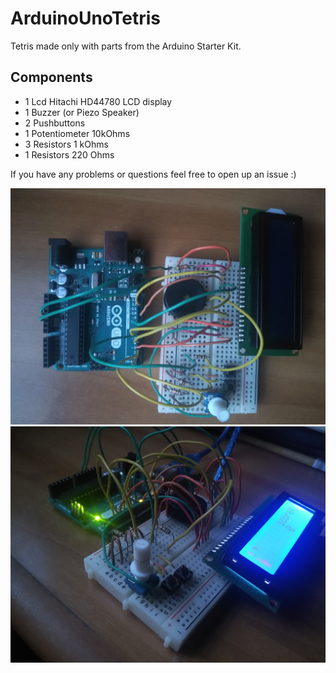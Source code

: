 # ArduinoUnoTetris
Tetris made only with parts from the Arduino Starter Kit.

## Components 
- 1 Lcd Hitachi HD44780 LCD display
- 1 Buzzer (or Piezo Speaker)
- 2 Pushbuttons
- 1 Potentiometer 10kOhms
- 3 Resistors 1 kOhms
- 1 Resistors 220 Ohms

If you have any problems or questions feel free to open up an issue :) 

![Image1](img/img1.jpg?raw=true)
![Image2](img/img2.jpg?raw=true)

